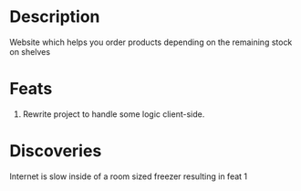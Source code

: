 # Description

Website which helps you order products depending on the remaining stock on shelves

# Feats

1. Rewrite project to handle some logic client-side.

# Discoveries

Internet is slow inside of a room sized freezer resulting in feat 1
